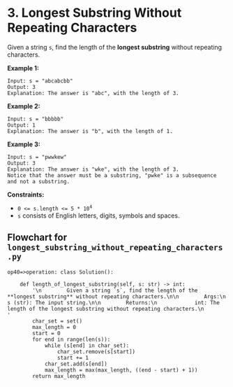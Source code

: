 # 3. Longest Substring Without Repeating Characters

Given a string `s`, find the length of the **longest substring** without repeating characters.

**Example 1:**

```text
Input: s = "abcabcbb"
Output: 3
Explanation: The answer is "abc", with the length of 3.
```

**Example 2:**

```text
Input: s = "bbbbb"
Output: 1
Explanation: The answer is "b", with the length of 1.
```

**Example 3:**

```text
Input: s = "pwwkew"
Output: 3
Explanation: The answer is "wke", with the length of 3.
Notice that the answer must be a substring, "pwke" is a subsequence and not a substring.
```

**Constraints:**

* <code>0 <= s.length <= 5 * 10<sup>4</sup></code>
* `s` consists of English letters, digits, symbols and spaces.

## Flowchart for `longest_substring_without_repeating_characters.py`
```
op40=>operation: class Solution():

    def length_of_longest_substring(self, s: str) -> int:
        '\n        Given a string `s`, find the length of the **longest substring** without repeating characters.\n\n        Args:\n            s (str): The input string.\n\n        Returns:\n            int: The length of the longest substring without repeating characters.\n        '
        char_set = set()
        max_length = 0
        start = 0
        for end in range(len(s)):
            while (s[end] in char_set):
                char_set.remove(s[start])
                start += 1
            char_set.add(s[end])
            max_length = max(max_length, ((end - start) + 1))
        return max_length


```
